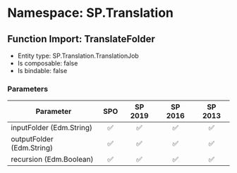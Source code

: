 # Namespace: SP.Translation

## Function Import: TranslateFolder

- Entity type: SP.Translation.TranslationJob
- Is composable: false
- Is bindable: false

### Parameters

Parameter | SPO | SP 2019 | SP 2016 | SP 2013
----------|:---:|:-------:|:-------:|:-------:
inputFolder (Edm.String) | ✅ | ✅ | ✅ | ✅
outputFolder (Edm.String) | ✅ | ✅ | ✅ | ✅
recursion (Edm.Boolean) | ✅ | ✅ | ✅ | ✅